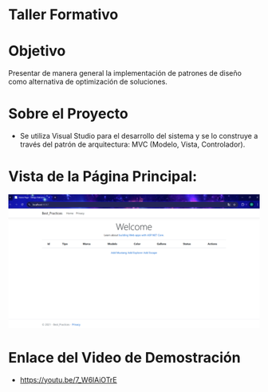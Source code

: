 # Taller Formativo

# Objetivo
Presentar de manera general la implementación de patrones de diseño como alternativa de optimización de soluciones.

# Sobre el Proyecto  
- Se utiliza Visual Studio para el desarrollo del sistema y se lo construye a través del patrón de arquitectura: MVC (Modelo, Vista, Controlador).

# Vista de la Página Principal:
![Imagen](https://github.com/DeividN21/Taller_Formativo/blob/main/Captura%20de%20pantalla%202025-01-25%20225729.png?raw=true)

# Enlace del Video de Demostración
- https://youtu.be/7_W6lAiOTrE
